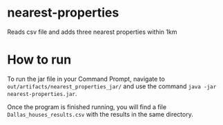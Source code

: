 # nearest-properties
 Reads csv file and adds three nearest properties within 1km

# How to run

To run the jar file in your Command Prompt, navigate to ```out/artifacts/nearest_properties_jar/``` and use the command ```java -jar nearest-properties.jar```.

Once the program is finished running, you will find a file ```Dallas_houses_results.csv``` with the results in the same directory.
